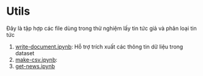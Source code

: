# Utils

Đây là tập hợp các file dùng trong thử nghiệm lấy tin tức giả và phân loại tin tức

1. [write-document.ipynb](): Hỗ trợ trích xuất các thông tin dữ liệu trong dataset
2. [make-csv.ipynb]():
3. [get-news.ipynb]()